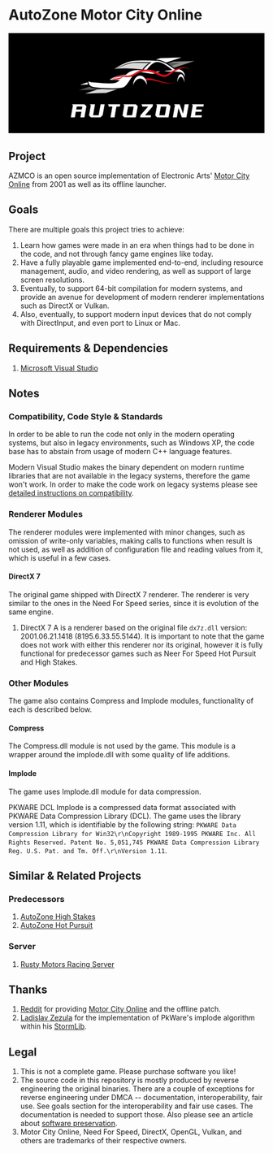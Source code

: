 # AutoZone Motor City Online
![Auto Zone](./Extras/Logo.png)

## Project
AZMCO is an open source implementation of Electronic Arts' [Motor City Online](https://en.wikipedia.org/wiki/Motor_City_Online) from 2001 as well as its offline launcher.

## Goals
There are multiple goals this project tries to achieve:
1. Learn how games were made in an era when things had to be done in the code, and not through fancy game engines like today.
2. Have a fully playable game implemented end-to-end, including resource management, audio, and video rendering, as well as support of large screen resolutions.
3. Eventually, to support 64-bit compilation for modern systems, and provide an avenue for development of modern renderer implementations such as DirectX or Vulkan.
4. Also, eventually, to support modern input devices that do not comply with DirectInput, and even port to Linux or Mac.

## Requirements & Dependencies
1. [Microsoft Visual Studio](https://visualstudio.microsoft.com/downloads/)

## Notes
### Compatibility, Code Style & Standards
In order to be able to run the code not only in the modern operating systems, but also in legacy environments, such as Windows XP, the code base has to abstain from usage of modern C++ language features.

Modern Visual Studio makes the binary dependent on modern runtime libraries that are not available in the legacy systems, therefore the game won't work. In order to make the code work on legacy systems please see [detailed instructions on compatibility](COMPATIBILITY.MD).

### Renderer Modules
The renderer modules were implemented with minor changes, such as omission of write-only variables, making calls to functions when result is not used, as well as addition of configuration file and reading values from it, which is useful in a few cases.

#### DirectX 7
The original game shipped with DirectX 7 renderer. The renderer is very similar to the ones in the Need For Speed series, since it is evolution of the same engine.

1. DirectX 7 A is a renderer based on the original file `dx7z.dll` version: 2001.06.21.1418 (8195.6.33.55.5144). It is important to note that the game does not work with either this renderer nor its original, however it is fully functional for predecessor games such as Neer For Speed Hot Pursuit and High Stakes.

### Other Modules
The game also contains Compress and Implode modules, functionality of each is described below.

#### Compress
The Compress.dll module is not used by the game. This module is a wrapper around the implode.dll with some quality of life additions.

#### Implode
The game uses Implode.dll module for data compression.

PKWARE DCL Implode is a compressed data format associated with PKWARE Data Compression Library (DCL). The game uses the library version 1.11, which is identifiable by the following string:
`PKWARE Data Compression Library for Win32\r\nCopyright 1989-1995 PKWARE Inc. All Rights Reserved.
Patent No. 5,051,745
PKWARE Data Compression Library Reg. U.S. Pat. and Tm. Off.\r\nVersion 1.11`.

## Similar & Related Projects
### Predecessors
1. [AutoZone High Stakes](https://github.com/americusmaximus/AZHS)
2. [AutoZone Hot Pursuit](https://github.com/americusmaximus/AZHP)

### Server
1. [Rusty Motors Racing Server](https://github.com/rustymotors/server)

## Thanks
1. [Reddit](https://www.reddit.com/) for providing [Motor City Online](https://www.reddit.com/r/needforspeed/comments/12xz4ce/do_you_guys_remember_motor_city_online_and_if_so/) and the offline patch.
2. [Ladislav Zezula](https://github.com/ladislav-zezula) for the implementation of PkWare's implode algorithm within his [StormLib](https://github.com/ladislav-zezula/StormLib).

## Legal
1. This is not a complete game. Please purchase software you like!
2. The source code in this repository is mostly produced by reverse engineering the original binaries. There are a couple of exceptions for reverse engineering under DMCA -- documentation, interoperability, fair use. See goals section for the interoperability and fair use cases. The documentation is needed to support those. Also please see an article about [software preservation](https://en.wikipedia.org/wiki/Digital_preservation).
3. Motor City Online, Need For Speed, DirectX, OpenGL, Vulkan, and others are trademarks of their respective owners.

